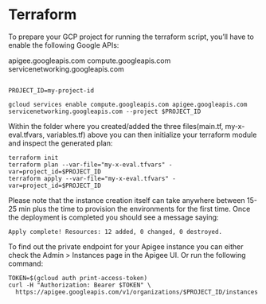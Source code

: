 # Terraform

To prepare your GCP project for running the terraform script, you’ll have to enable the following Google APIs:

apigee.googleapis.com
compute.googleapis.com
servicenetworking.googleapis.com

```console

PROJECT_ID=my-project-id

gcloud services enable compute.googleapis.com apigee.googleapis.com servicenetworking.googleapis.com --project $PROJECT_ID
```

Within the folder where you created/added the three files(main.tf, my-x-eval.tfvars, variables.tf) above you can then initialize your terraform module and inspect the generated plan:

```console
terraform init
terraform plan --var-file="my-x-eval.tfvars" -var=project_id=$PROJECT_ID
terraform apply --var-file="my-x-eval.tfvars" -var=project_id=$PROJECT_ID
```

Please note that the instance creation itself can take anywhere between 15-25 min plus the time to provision the environments for the first time.
Once the deployment is completed you should see a message saying:

```console
Apply complete! Resources: 12 added, 0 changed, 0 destroyed.
```

To find out the private endpoint for your Apigee instance you can either check the Admin > Instances page in the Apigee UI. Or run the following command:

```console
TOKEN=$(gcloud auth print-access-token) 
curl -H "Authorization: Bearer $TOKEN" \ 
  https://apigee.googleapis.com/v1/organizations/$PROJECT_ID/instances
``` 
